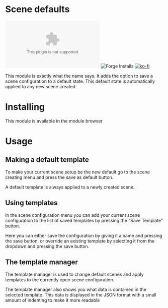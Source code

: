 # Scene defaults
![downloads](https://img.shields.io/github/downloads/HadaIonut/Foundry-SceneDefaults/latest/module.zip?style=for-the-badge)
![Forge Installs](https://img.shields.io/badge/dynamic/json?label=Forge%20Installs&query=package.installs&suffix=%25&url=https%3A%2F%2Fforge-vtt.com%2Fapi%2Fbazaar%2Fpackage%2FsceneDefaults&colorB=4aa94a&style=for-the-badge)
[![ko-fi](https://www.ko-fi.com/img/githubbutton_sm.svg)](https://ko-fi.com/A0A32J9GM)

This module is exactly what the name says. It adds the option to save a scene configuration to a default state. This default state is automatically applied to any new scene created.

# Installing

This module is available in the module browser

# Usage

## Making a default template
To make your current scene setup be the new default go to the scene creating menu and press the save as default button.

A default template is always applied to a newly created scene.

## Using templates
In the scene configuration menu you can add your current scene configuration to the list of saved templates by pressing the "Save Template" button.

Here you can either save the configuration by giving it a name and pressing the save button, or override an existing template by selecting it from the dropdown and pressing the save button.

## The template manager

The template manager is used to change default scenes and apply templates to the currently open scene configuration.

The template manager also shows you what data is contained in the selected template. This data is displayed in the JSON format with a small amount of indenting to make it more readable
